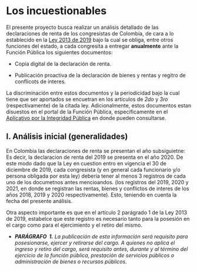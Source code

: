 # Los incuestionables

El presente proyecto busca realizar un análisis detallado de las declaraciones de renta de los congresistas de Colombia, de cara a lo establecido en la [Ley 2013 de 2019](https://www.funcionpublica.gov.co/eva/gestornormativo/norma.php?i=104572 "haga clic acá para ver la ley") bajo la cual se obliga, entre otros funciones del estado, a cada congresita a entregar **anualmente** ante la Función Pública los siguientes documentos:

-   Copia digital de la declaración de renta.

-   Publicación proactiva de la declaración de bienes y rentas y regitro de conflicots de ínteres.

La discriminación entre estos documentos y la periodicidad bajo la cual tiene que ser aportados se encuetran en los artículos de *2do* y *3ro* (respectivamente) de la citada ley. Adicionalmente, estos documentos estan disuestos en el portal de la Función Pública, específicamente en el [Aplicativo por la Integridad Pública](https://www.funcionpublica.gov.co/fdci/ "haga click aquí para entrar al aplicativo") en donde pueden consultarse.

## I. Análisis inicial (generalidades)

En Colombia las declaraciones de renta se presentan el año subsiguietne: Es decir, la declaracion de renta del 2019 se presenta en el año 2020. De este modo dado que la Ley en cuestion entro en vigencia el 30 de diciembre de 2019, cada congresista (y en general cada funcionario y/o persona obligada por esta ley) debería tener al menos 3 registros de cada uno de los documetnos antes mencioandos. (los registros del 2019, 2020 y 2021, en donde se registran las rentas, bienes y conflictos de interes de los años 2018, 2019 y 2020 respectivamente). Esto, teniendo en cuenta la fecha del presente análisis.

Otra aspecto importante es que en el artículo 2 parágrado 1 de la Ley 2013 de 2019, estabelce que este registro es necesario tanto para la posesión en el cargo como para el ejercimiento y el retiro del mismo.

-   ***PARÁGRAFO  1.** La publicación de esta información será requisito para posesionarse, ejercer y retirarse del cargo. A quienes no aplica el ingreso y retiro del cargo, será requisito antes, durante y al término del ejercicio de la función pública, prestación de servicios públicos o administración de bienes o recursos públicos*.
